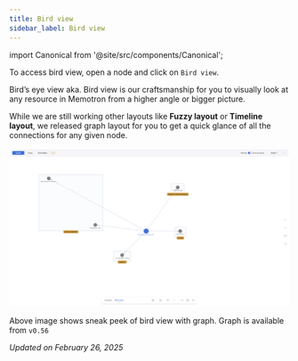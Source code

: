 ```yaml
---
title: Bird view
sidebar_label: Bird view
---
```

import Canonical from '@site/src/components/Canonical';

<Canonical path="/memotron/features/bird-view" />

To access bird view, open a node and click on `Bird view`.

Bird’s eye view aka. Bird view is our craftsmanship for you to visually look at any resource in Memotron from a higher angle or bigger picture.

While we are still working other layouts like **Fuzzy layout** or **Timeline layout**, we released graph layout for you to get a quick glance of all the connections for any given node.

![alt image](../../../src/images/memotron-docs/bird-view-1.png)

Above image shows sneak peek of bird view with graph. Graph is available from ```v0.56```

*Updated on February 26, 2025*
